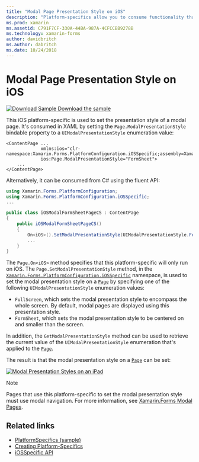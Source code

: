 ```yaml
---
title: "Modal Page Presentation Style on iOS"
description: "Platform-specifics allow you to consume functionality that's only available on a specific platform, without implementing custom renderers or effects. This article explains how to consume the iOS platform-specific sets the presentation style of a modal page."
ms.prod: xamarin
ms.assetid: C791F7CF-330A-44BA-987A-4CFCCBB9278B
ms.technology: xamarin-forms
author: davidbritch
ms.author: dabritch
ms.date: 10/24/2018
---
```


# Modal Page Presentation Style on iOS

[![Download Sample](~/media/shared/download.png) Download the sample](https://docs.microsoft.com/samples/xamarin/xamarin-forms-samples/userinterface-platformspecifics)

This iOS platform-specific is used to set the presentation style of a modal page. It's consumed in XAML by setting the `Page.ModalPresentationStyle` bindable property to a `UIModalPresentationStyle` enumeration value:

```xaml
<ContentPage ...
             xmlns:ios="clr-namespace:Xamarin.Forms.PlatformConfiguration.iOSSpecific;assembly=Xamarin.Forms.Core"
             ios:Page.ModalPresentationStyle="FormSheet">
    ...
</ContentPage>
```

Alternatively, it can be consumed from C# using the fluent API:

```csharp
using Xamarin.Forms.PlatformConfiguration;
using Xamarin.Forms.PlatformConfiguration.iOSSpecific;
...

public class iOSModalFormSheetPageCS : ContentPage
{
    public iOSModalFormSheetPageCS()
    {
        On<iOS>().SetModalPresentationStyle(UIModalPresentationStyle.FormSheet);
        ...
    }
}
```

The `Page.On<iOS>` method specifies that this platform-specific will only run on iOS. The `Page.SetModalPresentationStyle` method, in the [`Xamarin.Forms.PlatformConfiguration.iOSSpecific`](xref:Xamarin.Forms.PlatformConfiguration.iOSSpecific) namespace, is used to set the modal presentation style on a [`Page`](xref:Xamarin.Forms.Page) by specifying one of the following `UIModalPresentationStyle` enumeration values:

- `FullScreen`, which sets the modal presentation style to encompass the whole screen. By default, modal pages are displayed using this presentation style.
- `FormSheet`, which sets the modal presentation style to be centered on and smaller than the screen.

In addition, the `GetModalPresentationStyle` method can be used to retrieve the current value of the `UIModalPresentationStyle` enumeration that's applied to the [`Page`](xref:Xamarin.Forms.Page).

The result is that the modal presentation style on a [`Page`](xref:Xamarin.Forms.Page) can be set:

[![](page-presentation-style-images/modal-presentation-style-small.png "Modal Presentation Styles on an iPad")](page-presentation-style-images/modal-presentation-style-large.png#lightbox "Modal Presentation Styles on an iPad")

> [!NOTE]
> Pages that use this platform-specific to set the modal presentation style must use modal navigation. For more information, see [Xamarin.Forms Modal Pages](~/xamarin-forms/app-fundamentals/navigation/modal.md).

## Related links

- [PlatformSpecifics (sample)](https://docs.microsoft.com/samples/xamarin/xamarin-forms-samples/userinterface-platformspecifics)
- [Creating Platform-Specifics](~/xamarin-forms/platform/platform-specifics/index.md#creating-platform-specifics)
- [iOSSpecific API](xref:Xamarin.Forms.PlatformConfiguration.iOSSpecific)
